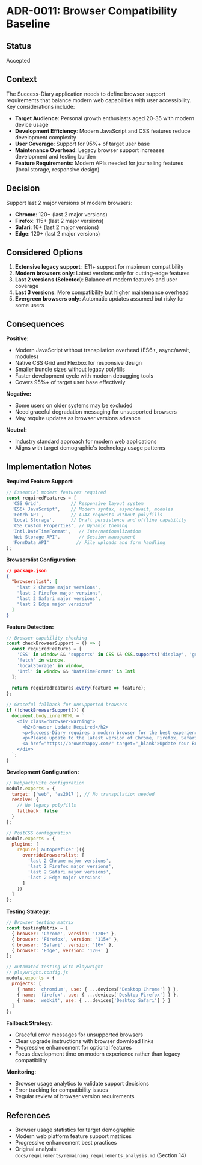 # ADR-0011: Browser Compatibility Baseline

## Status

Accepted

## Context

The Success-Diary application needs to define browser support requirements that balance modern web capabilities with user accessibility. Key considerations include:

- **Target Audience**: Personal growth enthusiasts aged 20-35 with modern device usage
- **Development Efficiency**: Modern JavaScript and CSS features reduce development complexity
- **User Coverage**: Support for 95%+ of target user base
- **Maintenance Overhead**: Legacy browser support increases development and testing burden
- **Feature Requirements**: Modern APIs needed for journaling features (local storage, responsive design)

## Decision

Support last 2 major versions of modern browsers:

- **Chrome**: 120+ (last 2 major versions)
- **Firefox**: 115+ (last 2 major versions)
- **Safari**: 16+ (last 2 major versions)
- **Edge**: 120+ (last 2 major versions)

## Considered Options

1. **Extensive legacy support**: IE11+ support for maximum compatibility
2. **Modern browsers only**: Latest versions only for cutting-edge features
3. **Last 2 versions (Selected)**: Balance of modern features and user coverage
4. **Last 3 versions**: More compatibility but higher maintenance overhead
5. **Evergreen browsers only**: Automatic updates assumed but risky for some users

## Consequences

**Positive:**
- Modern JavaScript without transpilation overhead (ES6+, async/await, modules)
- Native CSS Grid and Flexbox for responsive design
- Smaller bundle sizes without legacy polyfills
- Faster development cycle with modern debugging tools
- Covers 95%+ of target user base effectively

**Negative:**
- Some users on older systems may be excluded
- Need graceful degradation messaging for unsupported browsers
- May require updates as browser versions advance

**Neutral:**
- Industry standard approach for modern web applications
- Aligns with target demographic's technology usage patterns

## Implementation Notes

**Required Feature Support:**
```javascript
// Essential modern features required
const requiredFeatures = [
  'CSS Grid',           // Responsive layout system
  'ES6+ JavaScript',    // Modern syntax, async/await, modules
  'Fetch API',          // AJAX requests without polyfills
  'Local Storage',      // Draft persistence and offline capability
  'CSS Custom Properties', // Dynamic theming
  'Intl.DateTimeFormat',   // Internationalization
  'Web Storage API',       // Session management
  'FormData API'          // File uploads and form handling
];
```

**Browserslist Configuration:**
```json
// package.json
{
  "browserslist": [
    "last 2 Chrome major versions",
    "last 2 Firefox major versions", 
    "last 2 Safari major versions",
    "last 2 Edge major versions"
  ]
}
```

**Feature Detection:**
```javascript
// Browser capability checking
const checkBrowserSupport = () => {
  const requiredFeatures = [
    'CSS' in window && 'supports' in CSS && CSS.supports('display', 'grid'),
    'fetch' in window,
    'localStorage' in window,
    'Intl' in window && 'DateTimeFormat' in Intl
  ];
  
  return requiredFeatures.every(feature => feature);
};

// Graceful fallback for unsupported browsers
if (!checkBrowserSupport()) {
  document.body.innerHTML = `
    <div class="browser-warning">
      <h2>Browser Update Required</h2>
      <p>Success-Diary requires a modern browser for the best experience.</p>
      <p>Please update to the latest version of Chrome, Firefox, Safari, or Edge.</p>
      <a href="https://browsehappy.com/" target="_blank">Update Your Browser</a>
    </div>
  `;
}
```

**Development Configuration:**
```javascript
// Webpack/Vite configuration
module.exports = {
  target: ['web', 'es2017'], // No transpilation needed
  resolve: {
    // No legacy polyfills
    fallback: false
  }
};

// PostCSS configuration
module.exports = {
  plugins: [
    require('autoprefixer')({
      overrideBrowserslist: [
        'last 2 Chrome major versions',
        'last 2 Firefox major versions',
        'last 2 Safari major versions',
        'last 2 Edge major versions'
      ]
    })
  ]
};
```

**Testing Strategy:**
```javascript
// Browser testing matrix
const testingMatrix = [
  { browser: 'Chrome', version: '120+' },
  { browser: 'Firefox', version: '115+' },
  { browser: 'Safari', version: '16+' },
  { browser: 'Edge', version: '120+' }
];

// Automated testing with Playwright
// playwright.config.js
module.exports = {
  projects: [
    { name: 'chromium', use: { ...devices['Desktop Chrome'] } },
    { name: 'firefox', use: { ...devices['Desktop Firefox'] } },
    { name: 'webkit', use: { ...devices['Desktop Safari'] } }
  ]
};
```

**Fallback Strategy:**
- Graceful error messages for unsupported browsers
- Clear upgrade instructions with browser download links
- Progressive enhancement for optional features
- Focus development time on modern experience rather than legacy compatibility

**Monitoring:**
- Browser usage analytics to validate support decisions
- Error tracking for compatibility issues
- Regular review of browser version requirements

## References

- Browser usage statistics for target demographic
- Modern web platform feature support matrices
- Progressive enhancement best practices
- Original analysis: `docs/requirements/remaining_requirements_analysis.md` (Section 14)